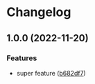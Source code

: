 # Changelog

## 1.0.0 (2022-11-20)


### Features

* super feature ([b682df7](https://github.com/neolitec/kevlar-tabs/commit/b682df7e4d794e253f21aa859c882470a7f1605b))
